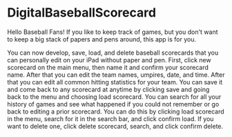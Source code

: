 # DigitalBaseballScorecard
Hello Baseball Fans! If you like to keep track of games, but you don't want to keep a big stack of papers and pens around, this app is for you.

You can now develop, save, load, and delete baseball scorecards that you can personally edit on your iPad without paper and pen.
First, click new scorecard on the main menu, then name it and confirm your scorecard name.
After that you can edit the team names, umpires, date, and time. 
After that you can edit all common hitting statistics for your team.
You can save it and come back to any scorecard at anytime by clicking save and going back to the menu and choosing load scorecard.
You can search for all your history of games and see what happened if you could not remember or go back to editing a prior scorecard.
You can do this by clicking load scorecard in the menu, search for it in the search bar, and click confirm load.
If you want to delete one, click delete scorecard, search, and click confirm delete.
